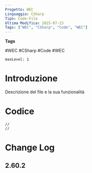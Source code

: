```yaml
---
Progetto: WEC
Linguaggio: CSharp
Tipo: Code-File
Ultima Modifica: 2025-07-23
Tags: ["WEC", "CSharp", "Code", "WEC"]
---
```

**Tags**

#WEC #CSharp #Code #WEC

```table-of-contents
maxLevel: 1
```

# Introduzione

Descrizione del file e la sua funzionalità


# Codice 
```CSharp cpp fold title:Controller 
// 
//

```

# Change Log
## 2.60.2

